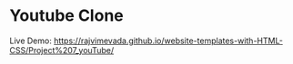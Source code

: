 # Youtube Clone

Live Demo: https://rajvimevada.github.io/website-templates-with-HTML-CSS/Project%207_youTube/
